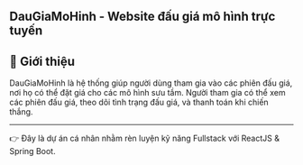 DauGiaMoHinh - Website đấu giá mô hình trực tuyến
---
📖 Giới thiệu
---
DauGiaMoHinh là hệ thống giúp người dùng tham gia vào các phiên đấu giá, nơi họ có thể đặt giá cho các mô hình sưu tầm. Người tham gia có thể xem các phiên đấu giá, theo dõi tình trạng đấu giá, và thanh toán khi chiến thắng.
***
👉 Đây là dự án cá nhân nhằm rèn luyện kỹ năng Fullstack với ReactJS & Spring Boot.
